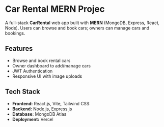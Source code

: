 # Car Rental MERN Projec

A full-stack **CarRental** web app built with **MERN** (MongoDB, Express, React, Node). Users can browse and book cars; owners can manage cars and bookings.

## Features
- Browse and book rental cars
- Owner dashboard to add/manage cars
- JWT Authentication
- Responsive UI with image uploads

## Tech Stack
- **Frontend:** React.js, Vite, Tailwind CSS  
- **Backend:** Node.js, Express.js  
- **Database:** MongoDB Atlas  
- **Deployment:** Vercel  

